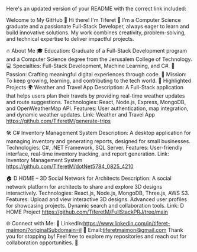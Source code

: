 
Here's an updated version of your README with the correct link included:

Welcome to My GitHub 🌟
Hi there! I'm Tiferet 👋
I'm a Computer Science graduate and a passionate Full-Stack Developer, always eager to learn and build innovative solutions. My work combines creativity, problem-solving, and technical expertise to deliver impactful projects.

🔥 About Me
🎓 Education: Graduate of a Full-Stack Development program and a Computer Science degree from the Jerusalem College of Technology.
💻 Specialties: Full-Stack Development, Machine Learning, and C#.
🌟 Passion: Crafting meaningful digital experiences through code.
🚀 Mission: To keep growing, learning, and contributing to the tech world.
📂 Highlighted Projects
🌍 Weather and Travel App
Description: A Full-Stack application that helps users plan their travels by providing real-time weather updates and route suggestions.
Technologies: React, Node.js, Express, MongoDB, and OpenWeatherMap API.
Features: User authentication, map integration, and dynamic weather updates.
Link: Weather and Travel App
https://github.com/TiferetM/generate-trips

🛠️ C# Inventory Management System
Description: A desktop application for managing inventory and generating reports, designed for small businesses.
Technologies: C#, .NET Framework, SQL Server.
Features: User-friendly interface, real-time inventory tracking, and report generation.
Link: Inventory Management System
https://github.com/TiferetM/dotNet5784_0825_4210

🏠 D HOME – 3D Social Network for Architects
Description: A social network platform for architects to share and explore 3D designs interactively.
Technologies: React.js, Node.js, MongoDB, Three.js, AWS S3.
Features:
Upload and view interactive 3D designs.
Advanced user profiles for showcasing projects.
Dynamic search and collaboration tools.
Link: D HOME Project
https://github.com/TiferetM/FullStackPRJ/tree/main

🌐 Connect with Me:
💼 LinkedIn:https://www.linkedin.com/in/tiferet-maimon/?originalSubdomain=il
📧 Email:tiferetmaimon@gmail.com
Thank you for stopping by! Feel free to explore my repositories and reach out for collaboration opportunities. 🚀
